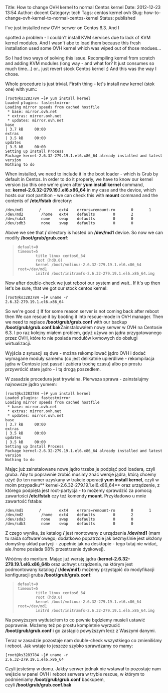 Title: How to change OVH kernel to normal Centos kernel
Date: 2012-12-23 13:54
Author: docent
Category: tech
Tags: centos kernel ovh
Slug: how-to-change-ovh-kernel-to-normal-centos-kernel
Status: published

<!--:en-->I've just installed new OVH serwer on Centos 6.3. And I
spotted a problem - I couldn't install KVM services due to lack of KVM
kernel modules. And I wasn't abe to load them because this fresh
installation used some OVH kernel which was wiped out of those modues...

So I had two ways of solving this issue. Recompiling kernel from scratch
and adding KVM modules (long way - and what for? It just consumes so
much time...) or.. just revert stock Centos kernel :) And this was the
way I chose.

Whole procedure is just trivial. Firsth thing - let's install new kernel
(stok one) with yum::

    [root@ks3283784 ~]# yum install kernel
    Loaded plugins: fastestmirror
    Loading mirror speeds from cached hostfile
     * base: mirror.ovh.net
     * extras: mirror.ovh.net
     * updates: mirror.ovh.net
    base                                                                                                                                             | 3.7 kB     00:00     
    extras                                                                                                                                           | 3.5 kB     00:00     
    updates                                                                                                                                          | 3.5 kB     00:00     
    Setting up Install Process
    Package kernel-2.6.32-279.19.1.el6.x86_64 already installed and latest version
    Nothing to do

When installed, we need to include it in the boot loader - which is Grub
by default in Centos. In order to do it properly, we have to know our
kernel version (so this one we're given after **yum install
kernel** command, so: **kernel-2.6.32-279.19.1.el6.x86\_64** in my case
and the device, which hosts our root partition - we can check this with
**mount** command and the contents of **/etc/fstab** directory:

    /dev/md1       /        ext4    errors=remount-ro       0       1
    /dev/md2        /home   ext4    defaults        0       2
    /dev/sda3       none    swap    defaults        0       0
    /dev/sdb3       none    swap    defaults        0       0

Above we see that **/** directory is hosted on **/dev/md1** device. So
now we can modify **/boot/grub/grub.conf**:

>     default=0
>     timeout=5
>             title linux centos6_64
>             root (hd0,0)
>             kernel /boot/vmlinuz-2.6.32-279.19.1.el6.x86_64 root=/dev/md1
>             initrd /boot/initramfs-2.6.32-279.19.1.el6.x86_64.img

Now after double-check we just reboot our system and wait.. If it's up
then let's be sure, that we got our stock centos kernel:

    [root@ks3283784 ~]# uname -r
    2.6.32-279.19.1.el6.x86_64

So we're good :) If for some reason server is not coming back after
reboot then We can rescue it by booting it into rescue-mode in OVH
manager. Then we need to replace **/boot/grub/grub.conf** with our
backup **/boot/grub/grub.conf.bak**<!--:--><!--:pl-->Zainstalowałem nowy
serwer w OVH na Centosie 6.3. I po raz kolejny miałem problem, gdyż
używa on jądra przygotowanego przez OVH, które to nie posiada modułów
kvmowych do obsługi wirtualizacji.

Wyjścia z sytuacji są dwa - można rekompilować jądro OVH i dodać
wymagane moduły samemu (co jest delikatnie upierdliwe - rekompilacja
jądra w Centosie jest passé i zabiera trochę czasu) albo po prostu
przywrócić stare jądro - i tą drogą poszedłem.

W zasadzie procedura jest trywialna. Pierwsza sprawa - zainstalujmy
najnowsze jądro yumem:

    [root@ks3283784 ~]# yum install kernel
    Loaded plugins: fastestmirror
    Loading mirror speeds from cached hostfile
     * base: mirror.ovh.net
     * extras: mirror.ovh.net
     * updates: mirror.ovh.net
    base                                                                                                                                             | 3.7 kB     00:00     
    extras                                                                                                                                           | 3.5 kB     00:00     
    updates                                                                                                                                          | 3.5 kB     00:00     
    Setting up Install Process
    Package kernel-2.6.32-279.19.1.el6.x86_64 already installed and latest version
    Nothing to do

Mając już zainstalowane nowe jądro trzeba je podpiąć pod loadera, czyli
gruba. Aby to poprawnie zrobić musimy znać wersje jądra, którą chcemy
użyć (to ten numer uzyskany w trakcie operacji **yum install kernel**,
czyli w moim przypadku** kernel-2.6.32-279.19.1.el6.x86\_64** oraz
urządzenie, z którego podpięta jest root-partycja - to możemy sprawdzić
za pomocą zawartości **/etc/fstab** czy też komendy **mount**.
Przykładowo u mnie zawartość fstaba:

    /dev/md1       /        ext4    errors=remount-ro       0       1
    /dev/md2        /home   ext4    defaults        0       2
    /dev/sda3       none    swap    defaults        0       0
    /dev/sdb3       none    swap    defaults        0       0

Z czego wynika, że katalog **/** jest montowany z urządzenia
**/dev/md1** (mam tu raida software'owego; dodatkowo popatrzcie jak
bezmyślnie jest ułożony domyślny układ partycji - zupełnie jak na
desktopie - tego tutaj nie widać, ale /home posiada 98% przestrzenie
dyskowej).

Wróćmy do meritum. Mając już wersję jądra
(**kernel-2.6.32-279.19.1.el6.x86\_64b** oraz uchwyt urządzenia, na
którym jest podmontowany katalog **/** (**/dev/md1**) możemy przystąpić
do modyfikacji konfiguracji gruba **/boot/grub/grub.conf**:

>     default=0
>     timeout=5
>             title linux centos6_64
>             root (hd0,0)
>             kernel /boot/vmlinuz-2.6.32-279.19.1.el6.x86_64 root=/dev/md1
>             initrd /boot/initramfs-2.6.32-279.19.1.el6.x86_64.img

Na powyższym wytłuściłem to co pewnie będziemy musieli ustawić
poprawnie. Możemy też po prostu kompletnie wyrzucić
**/boot/grub/grub.conf** i go zastąpić powyższym lecz z Waszymi danymi.

Teraz w zasadzie pozostaje nam double-check wszystkiego co zmieniliśmy i
reboot. Jak wstaje to jeszcze szybko sprawdzamy co mamy:

    [root@ks3283784 ~]# uname -r
    2.6.32-279.19.1.el6.x86_64

Czyli jesteśmy w domu. Jakby serwer jednak nie wstawał to pozostaje nam
wejście w panel OVH i reboot serwera w trybie rescue, w którym to
podmieniamy **/boot/grub/grub.conf** backupem,
czyli **/boot/grub/grub.conf.bak**<!--:-->
